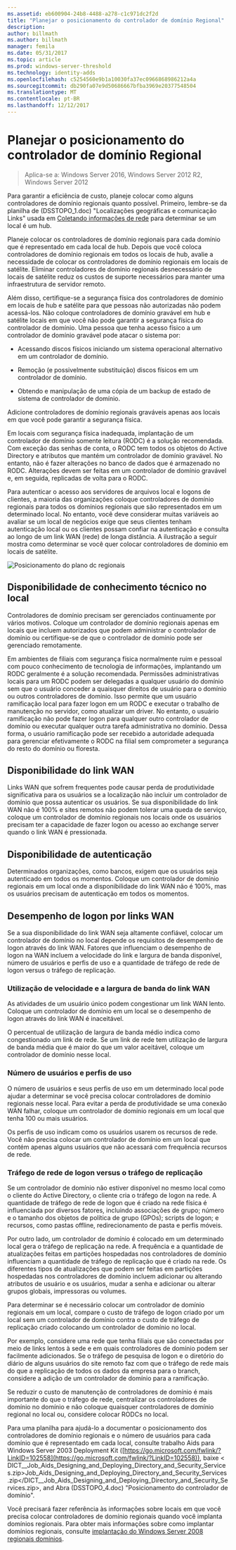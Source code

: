 ```yaml
---
ms.assetid: eb600904-24b8-4488-a278-c1c971dc2f2d
title: "Planejar o posicionamento do controlador de domínio Regional"
description: 
author: billmath
ms.author: billmath
manager: femila
ms.date: 05/31/2017
ms.topic: article
ms.prod: windows-server-threshold
ms.technology: identity-adds
ms.openlocfilehash: c5254560e9b1a10030fa37ec0966868986212a4a
ms.sourcegitcommit: db290fa07e9d50686667bfba3969e20377548504
ms.translationtype: MT
ms.contentlocale: pt-BR
ms.lasthandoff: 12/12/2017
---
```

# <a name="planning-regional-domain-controller-placement"></a>Planejar o posicionamento do controlador de domínio Regional

>Aplica-se a: Windows Server 2016, Windows Server 2012 R2, Windows Server 2012

Para garantir a eficiência de custo, planeje colocar como alguns controladores de domínio regionais quanto possível. Primeiro, lembre-se da planilha de (DSSTOPO_1.doc) "Localizações geográficas e comunicação Links" usada em [Coletando informações de rede](../../ad-ds/plan/Collecting-Network-Information.md) para determinar se um local é um hub.  
  
Planeje colocar os controladores de domínio regionais para cada domínio que é representado em cada local de hub. Depois que você coloca controladores de domínio regionais em todos os locais de hub, avalie a necessidade de colocar os controladores de domínio regionais em locais de satélite. Eliminar controladores de domínio regionais desnecessário de locais de satélite reduz os custos de suporte necessários para manter uma infraestrutura de servidor remoto.  
  
Além disso, certifique-se a segurança física dos controladores de domínio em locais de hub e satélite para que pessoas não autorizadas não podem acessá-los. Não coloque controladores de domínio gravável em hub e satélite locais em que você não pode garantir a segurança física do controlador de domínio. Uma pessoa que tenha acesso físico a um controlador de domínio gravável pode atacar o sistema por:  
  
-   Acessando discos físicos iniciando um sistema operacional alternativo em um controlador de domínio.  
  
-   Remoção (e possivelmente substituição) discos físicos em um controlador de domínio.  
  
-   Obtendo e manipulação de uma cópia de um backup de estado de sistema de controlador de domínio.  
  
Adicione controladores de domínio regionais graváveis apenas aos locais em que você pode garantir a segurança física.  
  
Em locais com segurança física inadequada, implantação de um controlador de domínio somente leitura (RODC) é a solução recomendada. Com exceção das senhas de conta, o RODC tem todos os objetos do Active Directory e atributos que mantém um controlador de domínio gravável. No entanto, não é fazer alterações no banco de dados que é armazenado no RODC. Alterações devem ser feitas em um controlador de domínio gravável e, em seguida, replicadas de volta para o RODC.  
  
Para autenticar o acesso aos servidores de arquivos local e logons de clientes, a maioria das organizações coloque controladores de domínio regionais para todos os domínios regionais que são representados em um determinado local. No entanto, você deve considerar muitas variáveis ao avaliar se um local de negócios exige que seus clientes tenham autenticação local ou os clientes possam confiar na autenticação e consulta ao longo de um link WAN (rede) de longa distância. A ilustração a seguir mostra como determinar se você quer colocar controladores de domínio em locais de satélite.  
  
![Posicionamento do plano dc regionais](media/Planning-Regional-Domain-Controller-Placement/49892c8c-2c99-4aab-92ba-808dbc8048e2.gif)  
  
## <a name="onsite-technical-expertise-availability"></a>Disponibilidade de conhecimento técnico no local  
Controladores de domínio precisam ser gerenciados continuamente por vários motivos. Coloque um controlador de domínio regionais apenas em locais que incluem autorizados que podem administrar o controlador de domínio ou certifique-se de que o controlador de domínio pode ser gerenciado remotamente.  
  
Em ambientes de filiais com segurança física normalmente ruim e pessoal com pouco conhecimento de tecnologia de informações, implantando um RODC geralmente é a solução recomendada. Permissões administrativas locais para um RODC podem ser delegadas a qualquer usuário do domínio sem que o usuário conceder a quaisquer direitos de usuário para o domínio ou outros controladores de domínio. Isso permite que um usuário ramificação local para fazer logon em um RODC e executar o trabalho de manutenção no servidor, como atualizar um driver. No entanto, o usuário ramificação não pode fazer logon para qualquer outro controlador de domínio ou executar qualquer outra tarefa administrativa no domínio. Dessa forma, o usuário ramificação pode ser recebido a autoridade adequada para gerenciar efetivamente o RODC na filial sem comprometer a segurança do resto do domínio ou floresta.  
  
## <a name="wan-link-availability"></a>Disponibilidade do link WAN  
Links WAN que sofrem frequentes pode causar perda de produtividade significativa para os usuários se a localização não incluir um controlador de domínio que possa autenticar os usuários. Se sua disponibilidade do link WAN não é 100% e sites remotos não podem tolerar uma queda de serviço, coloque um controlador de domínio regionais nos locais onde os usuários precisam ter a capacidade de fazer logon ou acesso ao exchange server quando o link WAN é pressionada.  
  
## <a name="authentication-availability"></a>Disponibilidade de autenticação  
Determinados organizações, como bancos, exigem que os usuários seja autenticado em todos os momentos. Coloque um controlador de domínio regionais em um local onde a disponibilidade do link WAN não é 100%, mas os usuários precisam de autenticação em todos os momentos.  
  
## <a name="logon-performance-over-wan-links"></a>Desempenho de logon por links WAN  
Se a sua disponibilidade do link WAN seja altamente confiável, colocar um controlador de domínio no local depende os requisitos de desempenho de logon através do link WAN. Fatores que influenciam o desempenho de logon na WAN incluem a velocidade do link e largura de banda disponível, número de usuários e perfis de uso e a quantidade de tráfego de rede de logon versus o tráfego de replicação.  
  
### <a name="wan-link-speed-and-bandwidth-utilization"></a>Utilização de velocidade e a largura de banda do link WAN  
As atividades de um usuário único podem congestionar um link WAN lento. Coloque um controlador de domínio em um local se o desempenho de logon através do link WAN é inaceitável.  
  
O percentual de utilização de largura de banda médio indica como congestionado um link de rede. Se um link de rede tem utilização de largura de banda média que é maior do que um valor aceitável, coloque um controlador de domínio nesse local.  
  
### <a name="number-of-users-and-usage-profiles"></a>Número de usuários e perfis de uso  
O número de usuários e seus perfis de uso em um determinado local pode ajudar a determinar se você precisa colocar controladores de domínio regionais nesse local. Para evitar a perda de produtividade se uma conexão WAN falhar, coloque um controlador de domínio regionais em um local que tenha 100 ou mais usuários.  
  
Os perfis de uso indicam como os usuários usarem os recursos de rede. Você não precisa colocar um controlador de domínio em um local que contém apenas alguns usuários que não acessará com frequência recursos de rede.  
  
### <a name="logon-network-traffic-vs-replication-traffic"></a>Tráfego de rede de logon versus o tráfego de replicação  
Se um controlador de domínio não estiver disponível no mesmo local como o cliente do Active Directory, o cliente cria o tráfego de logon na rede. A quantidade de tráfego de rede de logon que é criado na rede física é influenciada por diversos fatores, incluindo associações de grupo; número e o tamanho dos objetos de política de grupo (GPOs); scripts de logon; e recursos, como pastas offline, redirecionamento de pasta e perfis móveis.  
  
Por outro lado, um controlador de domínio é colocado em um determinado local gera o tráfego de replicação na rede. A frequência e a quantidade de atualizações feitas em partições hospedadas nos controladores de domínio influenciam a quantidade de tráfego de replicação que é criado na rede. Os diferentes tipos de atualizações que podem ser feitas em partições hospedadas nos controladores de domínio incluem adicionar ou alterando atributos de usuário e os usuários, mudar a senha e adicionar ou alterar grupos globais, impressoras ou volumes.  
  
Para determinar se é necessário colocar um controlador de domínio regionais em um local, compare o custo de tráfego de logon criado por um local sem um controlador de domínio contra o custo de tráfego de replicação criado colocando um controlador de domínio no local.  
  
Por exemplo, considere uma rede que tenha filiais que são conectadas por meio de links lentos à sede e em quais controladores de domínio podem ser facilmente adicionados. Se o tráfego de pesquisa de logon e o diretório do diário de alguns usuários do site remoto faz com que o tráfego de rede mais do que a replicação de todos os dados da empresa para o branch, considere a adição de um controlador de domínio para a ramificação.  
  
Se reduzir o custo de manutenção de controladores de domínio é mais importante do que o tráfego de rede, centralizar os controladores de domínio no domínio e não coloque quaisquer controladores de domínio regional no local ou, considere colocar RODCs no local.  
  
Para uma planilha para ajudá-lo a documentar o posicionamento dos controladores de domínio regionais e o número de usuários para cada domínio que é representado em cada local, consulte trabalho Aids para Windows Server 2003 Deployment Kit ([https://go.microsoft.com/fwlink/?LinkID=102558](https://go.microsoft.com/fwlink/?LinkID=102558)), baixe < DICT__Job_Aids_Designing_and_Deploying_Directory_and_Security_Services.zip>Job_Aids_Designing_and_Deploying_Directory_and_Security_Services.zip</DICT__Job_Aids_Designing_and_Deploying_Directory_and_Security_Services.zip>, and Abra (DSSTOPO_4.doc) "Posicionamento do controlador de domínio".  
  
Você precisará fazer referência às informações sobre locais em que você precisa colocar controladores de domínio regionais quando você implanta domínios regionais. Para obter mais informações sobre como implantar domínios regionais, consulte [implantação do Windows Server 2008 regionais domínios](https://technet.microsoft.com/library/cc755118.aspx).  
  


